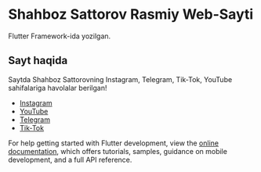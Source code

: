 # Shahboz Sattorov  Rasmiy Web-Sayti

Flutter Framework-ida yozilgan.

## Sayt haqida

Saytda Shahboz Sattorovning Instagram, Telegram, Tik-Tok, YouTube sahifalariga havolalar berilgan!

- [Instagram](https://www.instagram.com/shahboz_sattorov1)
- [YouTube](https://www.youtube.com/c/ShahbozSattorov)
- [Telegram](https://t.me/Shahboz_Sattorov)
- [Tik-Tok](https://www.tiktok.com/@shahboz_sattorov)

For help getting started with Flutter development, view the
[online documentation](https://docs.flutter.dev/), which offers tutorials,
samples, guidance on mobile development, and a full API reference.
